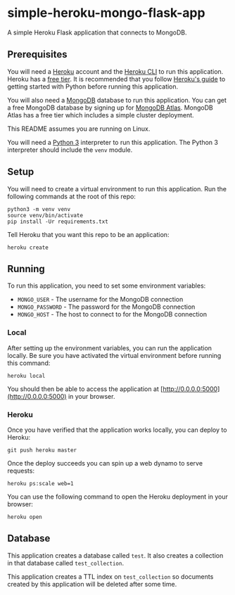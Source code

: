 # simple-heroku-mongo-flask-app
A simple Heroku Flask application that connects to MongoDB.

## Prerequisites
You will need a [Heroku](https://www.heroku.com/) account and the
[Heroku CLI](https://devcenter.heroku.com/articles/heroku-cli) to run this application.
Heroku has a [free tier](https://www.heroku.com/free).
It is recommended that you follow [Heroku's guide](https://devcenter.heroku.com/articles/getting-started-with-python)
to getting started with Python before running this application.

You will also need a [MongoDB](https://www.mongodb.com/) database to run this application.
You can get a free MongoDB database by signing up for [MongoDB Atlas](https://www.mongodb.com/cloud/atlas).
MongoDB Atlas has a free tier which includes a simple cluster deployment.

This README assumes you are running on Linux.

You will need a [Python 3](https://www.python.org/about/) interpreter to run this application.
The Python 3 interpreter should include the `venv` module.

## Setup
You will need to create a virtual environment to run this application.
Run the following commands at the root of this repo:
```
python3 -m venv venv
source venv/bin/activate
pip install -Ur requirements.txt
```

Tell Heroku that you want this repo to be an application:
```
heroku create
```

## Running
To run this application, you need to set some environment variables:
* `MONGO_USER` - The username for the MongoDB connection
* `MONGO_PASSWORD` - The password for the MongoDB connection
* `MONGO_HOST` - The host to connect to for the MongoDB connection

### Local
After setting up the environment variables, you can run the application locally.
Be sure you have activated the virtual environment before running this command:
```
heroku local
```

You should then be able to access the application at [http://0.0.0.0:5000](http://0.0.0.0:5000) in your browser.

### Heroku
Once you have verified that the application works locally, you can deploy to Heroku:
```
git push heroku master
```

Once the deploy succeeds you can spin up a web dynamo to serve requests:
```
heroku ps:scale web=1
```

You can use the following command to open the Heroku deployment in your browser:
```
heroku open
```

## Database
This application creates a database called `test`.
It also creates a collection in that database called `test_collection`.

This application creates a TTL index on `test_collection` so documents created by this application will be
deleted after some time.
